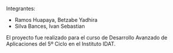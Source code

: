 Integrantes:

- Ramos Huapaya, Betzabe Yadhira
- Silva Bances, Ivan Sebastian

El proyecto fue realizado para el curso de Desarrollo Avanzado de Aplicaciones del 5º Ciclo en el Instituto IDAT.
